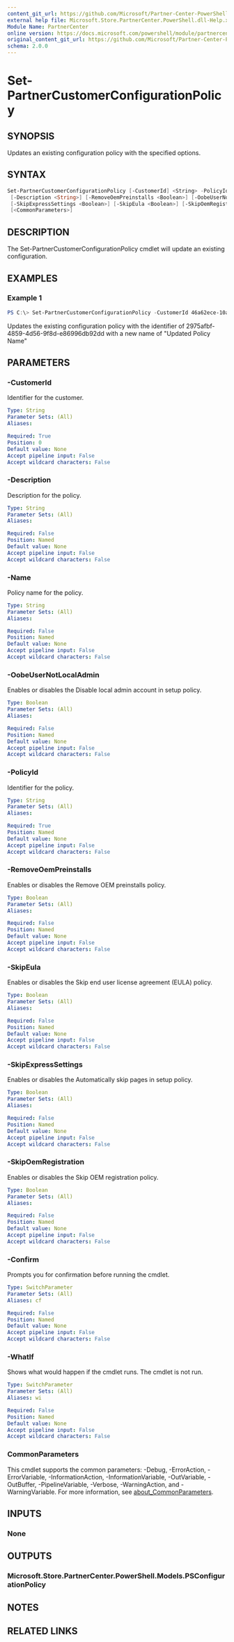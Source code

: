 ```yaml
---
content_git_url: https://github.com/Microsoft/Partner-Center-PowerShell/blob/master/docs/help/Set-PartnerCustomerConfigurationPolicy.md
external help file: Microsoft.Store.PartnerCenter.PowerShell.dll-Help.xml
Module Name: PartnerCenter
online version: https://docs.microsoft.com/powershell/module/partnercenter/Set-PartnerCustomerConfigurationPolicy
original_content_git_url: https://github.com/Microsoft/Partner-Center-PowerShell/blob/master/docs/help/Set-PartnerCustomerConfigurationPolicy.md
schema: 2.0.0
---
```


# Set-PartnerCustomerConfigurationPolicy

## SYNOPSIS

Updates an existing configuration policy with the specified options.

## SYNTAX

```powershell
Set-PartnerCustomerConfigurationPolicy [-CustomerId] <String> -PolicyId <String> [-Name <String>]
 [-Description <String>] [-RemoveOemPreinstalls <Boolean>] [-OobeUserNotLocalAdmin <Boolean>]
 [-SkipExpressSettings <Boolean>] [-SkipEula <Boolean>] [-SkipOemRegistration <Boolean>] [-WhatIf] [-Confirm]
 [<CommonParameters>]
```

## DESCRIPTION

The Set-PartnerCustomerConfigurationPolicy cmdlet will update an existing configuration.

## EXAMPLES

### Example 1

```powershell
PS C:\> Set-PartnerCustomerConfigurationPolicy -CustomerId 46a62ece-10ad-42e5-b3f1-b2ed53e6fc08 -PolicyId 2975afbf-4859-4d56-9f8d-e86996db92dd -Name "Updated Policy Name"
```

Updates the existing configuration policy with the identifier of 2975afbf-4859-4d56-9f8d-e86996db92dd with a new name of "Updated Policy Name" 

## PARAMETERS

### -CustomerId

Identifier for the customer.

```yaml
Type: String
Parameter Sets: (All)
Aliases:

Required: True
Position: 0
Default value: None
Accept pipeline input: False
Accept wildcard characters: False
```

### -Description

Description for the policy.

```yaml
Type: String
Parameter Sets: (All)
Aliases:

Required: False
Position: Named
Default value: None
Accept pipeline input: False
Accept wildcard characters: False
```

### -Name

Policy name for the policy.

```yaml
Type: String
Parameter Sets: (All)
Aliases:

Required: False
Position: Named
Default value: None
Accept pipeline input: False
Accept wildcard characters: False
```

### -OobeUserNotLocalAdmin

Enables or disables the Disable local admin account in setup policy.

```yaml
Type: Boolean
Parameter Sets: (All)
Aliases:

Required: False
Position: Named
Default value: None
Accept pipeline input: False
Accept wildcard characters: False
```

### -PolicyId

Identifier for the policy.

```yaml
Type: String
Parameter Sets: (All)
Aliases:

Required: True
Position: Named
Default value: None
Accept pipeline input: False
Accept wildcard characters: False
```

### -RemoveOemPreinstalls
Enables or disables the Remove OEM preinstalls policy.

```yaml
Type: Boolean
Parameter Sets: (All)
Aliases:

Required: False
Position: Named
Default value: None
Accept pipeline input: False
Accept wildcard characters: False
```

### -SkipEula
Enables or disables the Skip end user license agreement (EULA) policy.

```yaml
Type: Boolean
Parameter Sets: (All)
Aliases:

Required: False
Position: Named
Default value: None
Accept pipeline input: False
Accept wildcard characters: False
```

### -SkipExpressSettings
Enables or disables the Automatically skip pages in setup policy.

```yaml
Type: Boolean
Parameter Sets: (All)
Aliases:

Required: False
Position: Named
Default value: None
Accept pipeline input: False
Accept wildcard characters: False
```

### -SkipOemRegistration
Enables or disables the Skip OEM registration policy.

```yaml
Type: Boolean
Parameter Sets: (All)
Aliases:

Required: False
Position: Named
Default value: None
Accept pipeline input: False
Accept wildcard characters: False
```

### -Confirm
Prompts you for confirmation before running the cmdlet.

```yaml
Type: SwitchParameter
Parameter Sets: (All)
Aliases: cf

Required: False
Position: Named
Default value: None
Accept pipeline input: False
Accept wildcard characters: False
```

### -WhatIf
Shows what would happen if the cmdlet runs.
The cmdlet is not run.

```yaml
Type: SwitchParameter
Parameter Sets: (All)
Aliases: wi

Required: False
Position: Named
Default value: None
Accept pipeline input: False
Accept wildcard characters: False
```

### CommonParameters
This cmdlet supports the common parameters: -Debug, -ErrorAction, -ErrorVariable, -InformationAction, -InformationVariable, -OutVariable, -OutBuffer, -PipelineVariable, -Verbose, -WarningAction, and -WarningVariable. For more information, see [about_CommonParameters](http://go.microsoft.com/fwlink/?LinkID=113216).

## INPUTS

### None

## OUTPUTS

### Microsoft.Store.PartnerCenter.PowerShell.Models.PSConfigurationPolicy

## NOTES

## RELATED LINKS
